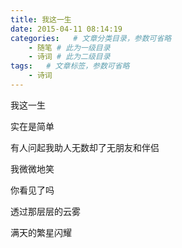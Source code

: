 ```yaml
---
title: 我这一生
date: 2015-04-11 08:14:19
categories:   # 文章分类目录，参数可省略
    - 随笔 # 此为一级目录
    - 诗词 # 此为二级目录
tags:   # 文章标签，参数可省略
    - 诗词
---
```

我这一生

实在是简单

有人问起我助人无数却了无朋友和伴侣

我微微地笑

你看见了吗

透过那层层的云雾

满天的繁星闪耀
